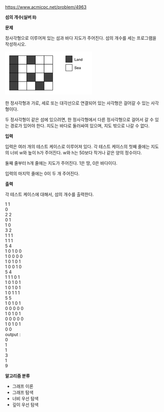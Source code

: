 https://www.acmicpc.net/problem/4963

**섬의 개수(실버 II)**

**문제**

정사각형으로 이루어져 있는 섬과 바다 지도가 주어진다. 섬의 개수를 세는 프로그램을 작성하시오.

![img.png](img.png)

한 정사각형과 가로, 세로 또는 대각선으로 연결되어 있는 사각형은 걸어갈 수 있는 사각형이다.

두 정사각형이 같은 섬에 있으려면, 한 정사각형에서 다른 정사각형으로 걸어서 갈 수 있는 경로가 있어야 한다. 지도는 바다로 둘러싸여 있으며, 지도 밖으로 나갈 수 없다.

**입력**

입력은 여러 개의 테스트 케이스로 이루어져 있다. 각 테스트 케이스의 첫째 줄에는 지도의 너비 w와 높이 h가 주어진다. w와 h는 50보다 작거나 같은 양의 정수이다.

둘째 줄부터 h개 줄에는 지도가 주어진다. 1은 땅, 0은 바다이다.

입력의 마지막 줄에는 0이 두 개 주어진다.

**출력**

각 테스트 케이스에 대해서, 섬의 개수를 출력한다.

1 1<br>
0<br>
2 2<br>
0 1<br>
1 0<br>
3 2<br>
1 1 1<br>
1 1 1<br>
5 4<br>
1 0 1 0 0<br>
1 0 0 0 0<br>
1 0 1 0 1<br>
1 0 0 1 0<br>
5 4<br>
1 1 1 0 1<br>
1 0 1 0 1<br>
1 0 1 0 1<br>
1 0 1 1 1<br>
5 5<br>
1 0 1 0 1<br>
0 0 0 0 0<br>
1 0 1 0 1<br>
0 0 0 0 0<br>
1 0 1 0 1<br>
0 0<br>
output :<br>
0<br>
1<br>
1<br>
3<br>
1<br>
9

**알고리즘 분류**

- 그래프 이론
- 그래프 탐색
- 너비 우선 탐색
- 깊이 우선 탐색